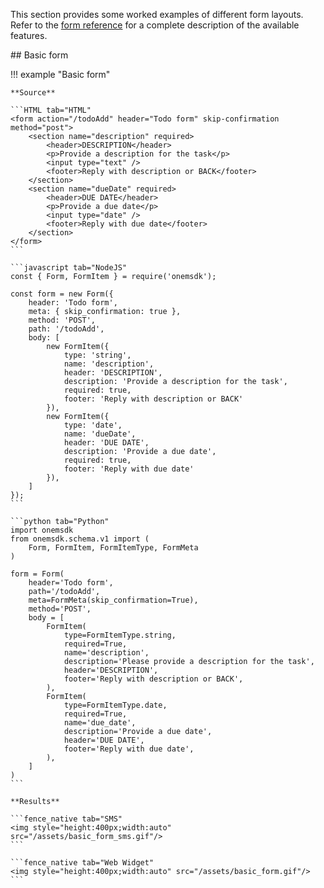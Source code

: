 This section provides some worked examples of different form layouts.  Refer to the [form reference](/building/form) for a complete description of the available features.

## Basic form

!!! example "Basic form"

    **Source**

    ```HTML tab="HTML"
    <form action="/todoAdd" header="Todo form" skip-confirmation method="post">
        <section name="description" required>
            <header>DESCRIPTION</header>
            <p>Provide a description for the task</p>
            <input type="text" />
            <footer>Reply with description or BACK</footer>
        </section>
        <section name="dueDate" required>
            <header>DUE DATE</header>
            <p>Provide a due date</p>
            <input type="date" />
            <footer>Reply with due date</footer>
        </section>
    </form>
    ```

    ```javascript tab="NodeJS"
    const { Form, FormItem } = require('onemsdk');
    
    const form = new Form({
        header: 'Todo form',
        meta: { skip_confirmation: true },
        method: 'POST',
        path: '/todoAdd',
        body: [
            new FormItem({
                type: 'string',
                name: 'description',
                header: 'DESCRIPTION',
                description: 'Provide a description for the task',
                required: true,
                footer: 'Reply with description or BACK'
            }),
            new FormItem({
                type: 'date', 
                name: 'dueDate', 
                header: 'DUE DATE', 
                description: 'Provide a due date', 
                required: true, 
                footer: 'Reply with due date'
            }),
        ]
    });
    ```
    
    ```python tab="Python"
    import onemsdk
    from onemsdk.schema.v1 import (
        Form, FormItem, FormItemType, FormMeta
    )

    form = Form(
        header='Todo form',
        path='/todoAdd',
        meta=FormMeta(skip_confirmation=True),
        method='POST',
        body = [
            FormItem(
                type=FormItemType.string,
                required=True,
                name='description',
                description='Please provide a description for the task',
                header='DESCRIPTION',
                footer='Reply with description or BACK',
            ),
            FormItem(
                type=FormItemType.date,
                required=True,
                name='due_date',
                description='Provide a due date',
                header='DUE DATE',
                footer='Reply with due date',
            ),
        ]
    )
    ```

    **Results**

    ```fence_native tab="SMS"
    <img style="height:400px;width:auto" src="/assets/basic_form_sms.gif"/>
    ```

    ```fence_native tab="Web Widget"
    <img style="height:400px;width:auto" src="/assets/basic_form.gif"/>
    ```